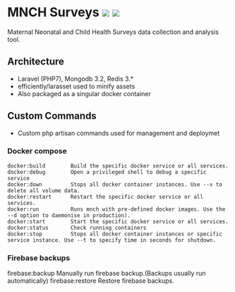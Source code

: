 # MNCH Surveys [![](https://images.microbadger.com/badges/image/cmosh/mnch.svg)](https://microbadger.com/images/cmosh/mnch "Get your own image badge on microbadger.com") [![](https://images.microbadger.com/badges/version/cmosh/mnch.svg)](https://microbadger.com/images/cmosh/mnch "Get your own version badge on microbadger.com")

 Maternal Neonatal and Child Health Surveys data collection and analysis tool.

## Architecture

- Laravel (PHP7), Mongodb 3.2, Redis 3.*
- efficiently/larasset used to minify assets
- Also packaged as a singular docker container

## Custom Commands

- Custom php artisan commands used for management and deploymet

### Docker compose

    docker:build        Build the specific docker service or all services.
    docker:debug        Open a privileged shell to debug a specific service
    docker:down         Stops all docker container instances. Use --v to delete all volume data.
    docker:restart      Restart the specific docker service or all services.
    docker:run          Runs mnch with pre-defined docker images. Use the --d option to daemonise in production).
    docker:start        Start the specific docker service or all services.
    docker:status       Check running containers
    docker:stop         Stops all docker container instances or specific service instance. Use --t to specify time in seconds for shutdown.

### Firebase backups

  firebase:backup     Manually run firebase backup.(Backups usually run automatically)
  firebase:restore    Restore firebase backups.
